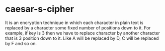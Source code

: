 # caesar-s-cipher
It is an encryption technique in which each character in plain text is replaced by a character some fixed number of positions down to it.
For example, if key is 3 then we have to replace character by another character that is 3 position down to it. Like A will be replaced by D, C will be replaced by F and so on.
